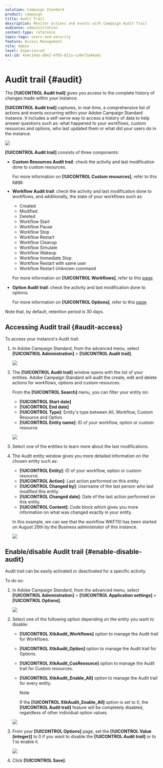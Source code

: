 ```yaml
---
solution: Campaign Standard
product: campaign
title: Audit Trail
description: Monitor actions and events with Campaign Audit Trail
audience: administration
content-type: reference
topic-tags: users-and-security
feature: Access Management
role: Admin
level: Experienced
exl-id: 4a4c14da-d842-4f65-821a-ca9e73a94adc
---
```

# Audit trail {#audit}

The **[!UICONTROL Audit trail]** gives you access to the complete history of changes made within your instance.

**[!UICONTROL Audit trail]** captures, in real-time, a comprehensive list of actions and events occurring within your Adobe Campaign Standard instance. It includes a self-serve way to access a history of data to help answer questions such as: what happened to your workflows, custom resources and options, who last updated them or what did your users do in the instance.

![](assets/audit-trail.png)

**[!UICONTROL Audit trail]** consists of three components:

* **Custom Resources Audit trail**: check the activity and last modification done to custom resources.

    For more information on **[!UICONTROL Custom resources]**, refer to this [page](../../developing/using/key-steps-to-add-a-resource.md).

* **Workflow Audit trail**: check the activity and last modification done to workflows, and additionally, the state of your workflows such as:

  * Created
  * Modified
  * Deleted
  * Workflow Start
  * Workflow Pause
  * Workflow Stop
  * Workflow Restart
  * Workflow Cleanup
  * Workflow Simulate
  * Workflow Wakeup
  * Workflow Immediate Stop
  * Workflow Restart with same user
  * Workflow Restart Unknown command

  For more information on **[!UICONTROL Workflows]**, refer to this [page](../../automating/using/get-started-workflow.md).

* **Option Audit trail**: check the activity and last modification done to options.

    For more information on **[!UICONTROL Options]**, refer to this [page](../../administration/using/about-campaign-standard-settings.md).

Note that, by default, retention period is 30 days.

## Accessing Audit trail {#audit-access}

To access your instance's Audit trail:

1. In Adobe Campaign Standard, from the advanced menu, select **[!UICONTROL Administration]** > **[!UICONTROL Audit trail]**.

    ![](assets/audit-trail.png)

1. The **[!UICONTROL Audit trail]** window opens with the list of your entities. Adobe Campaign Standard will audit the create, edit and delete actions for workflows, options and custom resources.

    From the **[!UICONTROL Search]** menu, you can filter your entity on:
    
    * **[!UICONTROL Start date]**
    * **[!UICONTROL End date]**
    * **[!UICONTROL Type]**: Entity's type between All, Workflow, Custom Resource and Option.
    * **[!UICONTROL Entity name]**: ID of your workflow, option or custom resource

    ![](assets/audit-trail_2.png)

1. Select one of the entities to learn more about the last modifications.

1. The Audit entity window gives you more detailed information on the chosen entity such as:

    * **[!UICONTROL Entity]**: ID of your workflow, option or custom resource.
    * **[!UICONTROL Action]**: Last action performed on this entity.
    * **[!UICONTROL Changed by]**: Username of the last person who last modified this entity.
    * **[!UICONTROL Changed date]**: Date of the last action performed on this entity.
    * **[!UICONTROL Content]**: Code block which gives you more information on what was changed exactly in your entity.

    In this example, we can see that the workflow WKF110 has been started on August 26th by the Business administrator of this instance.

    ![](assets/audit-trail_3.png)

## Enable/disable Audit trail {#enable-disable-audit}

Audit trail can be easily activated or deactivated for a specific activity.

To do so:

1. In Adobe Campaign Standard, from the advanced menu, select **[!UICONTROL Administration]** > **[!UICONTROL Application settings]** > **[!UICONTROL Options]**.

    ![](assets/audit-trail_4.png)

1. Select one of the following option depending on the entity you want to disable:

    * **[!UICONTROL XtkAudit_Workflows]** option to manage the Audit trail for Workflows.
    * **[!UICONTROL XtkAudit_Option]** option to manage the Audit trail for Options.
    * **[!UICONTROL XtkAudit_CusResource]** option to manage the Audit trail for Custom resources.
    * **[!UICONTROL XtkAudit_Enable_All]** option to manage the Audit trail for every entity.

        >[!NOTE]
        >
        >If the **[!UICONTROL XtkAudit_Enable_All]** option is set to 0, the **[!UICONTROL Audit trail]** feature will be completely disabled, regardless of other individual option values.
    
    ![](assets/audit-trail_5.png)

1. From your **[!UICONTROL Options]** page, set the **[!UICONTROL Value (integer)]** to 0 if you want to disable the **[!UICONTROL Audit trail]** or to 1 to enable it.

    ![](assets/audit-trail_6.png)

1. Click **[!UICONTROL Save]**.